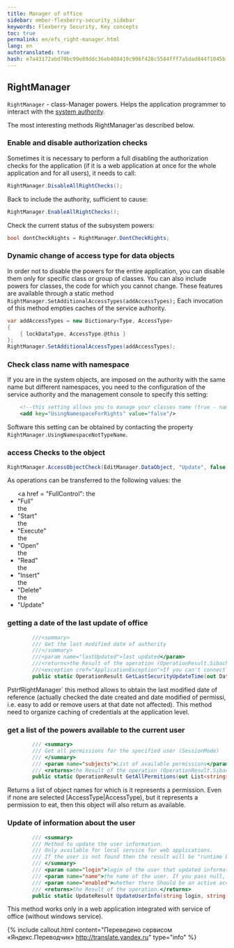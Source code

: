 ```yaml
--- 
title: Manager of office 
sidebar: ember-flexberry-security_sidebar 
keywords: Flexberry Security, Key concepts 
toc: true 
permalink: en/efs_right-manager.html 
lang: en 
autotranslated: true 
hash: e7a43172abd70bc99e89ddc36eb408419c906f428c5584fff7a5dad844f1045b 
--- 
```


## RightManager 

`RightManager` - class-Manager powers. Helps the application programmer to interact with the [system authority](efs_right-manager-module.html). 

The most interesting methods RightManager'as described below. 

### Enable and disable authorization checks 

Sometimes it is necessary to perform a full disabling the authorization checks for the application (if it is a web application at once for the whole application and for all users), it needs to call: 

```csharp
RightManager.DisableAllRightChecks();
``` 

Back to include the authority, sufficient to cause: 

```csharp
RightManager.EnableAllRightChecks();
``` 

Check the current status of the subsystem powers: 

```csharp
bool dontCheckRights = RightManager.DontCheckRights;
``` 

### Dynamic change of access type for data objects 

In order not to disable the powers for the entire application, you can disable them only for specific class or group of classes. You can also include powers for classes, the code for which you cannot change. These features are available through a static method 
`RightManager.SetAdditionalAccessTypes(addAccessTypes);` 
Each invocation of this method empties caches of the service authority. 

``` csharp
var addAccessTypes = new Dictionary<Type, AccessType>
{
	{ lockDataType, AccessType.@this }
};
RightManager.SetAdditionalAccessTypes(addAccessTypes);
``` 

### Check class name with namespace 

If you are in the system objects, are imposed on the authority with the same name but different namespaces, you need to the configuration of the service authority and the management console to specify this setting: 
``` xml
    <!--this setting allows you to manage your classes name (true - name with a namespace, false for no namespace)-->
    <add key="UsingNamespaceForRights" value="false"/>
``` 
Software this setting can be obtained by contacting the property `RightManager.UsingNamespaceNotTypeName`. 

### access Checks to the object 

``` csharp
RightManager.AccessObjectCheck(EditManager.DataObject, "Update", false)
``` 

As operations can be transferred to the following values: 
the <ul> 
<a href = "FullControl":</li> 
the <li>"Full"</li> 
the <li>"Start"</li> 
the <li>"Execute"</li> 
the <li>"Open"</li> 
the <li>"Read"</li> 
the <li>"Insert"</li> 
the <li>"Delete"</li> 
the <li>"Update"</li> 
</ul> 

### getting a date of the last update of office 

``` csharp
        ///<summary> 
        /// Get the last modified date of authority 
        ///</summary> 
        ///<param name="lastUpdated">last updated</param> 
        ///<returns>the Result of the operation (OperationResult.Sibachrome if you set the application name for which the operation mode is different from CheckingMode.SimpleCheck or CheckingMode.SessionCheck)</returns> 
        ///<exception cref="ApplicationException">If you can't connect to the service, an exception will be raised</exception> 
        public static OperationResult GetLastSecurityUpdateTime(out DateTime? lastUpdated)
``` 
PstrfRightManager` this method allows to obtain the last modified date of reference (actually checked the date created and date modified of permissi, i.e. easy to add or remove users at that date not affected). This method need to organize caching of credentials at the application level. 

### get a list of the powers available to the current user 

``` csharp
        /// <summary> 
        /// Get all permissions for the specified user (SessionMode) 
        /// </summary> 
        /// <param name="subjects">List of available permissions</param> 
        /// <returns>the Result of the operation (OperationResult.Sibachrome if you set the application name for which the operation mode is different from CheckingMode.SessionCheck)</returns> 
        public static OperationResult GetAllPermitions(out List<string> subjects)
``` 
Returns a list of object names for which is it represents a permission. Even if none are selected [AccessType|AccessType), but it represents a permission to eat, then this object will also return as available.

### Update of information about the user 

``` csharp
        /// <summary> 
        /// Method to update the user information. 
        /// Only available for local service for web applications. 
        /// If the user is not found then the result will be "runtime Error". 
        /// </summary> 
        /// <param name="login">login of the user that updated information.</param> 
        /// <param name="name">the name of the user. If you pass null, it will not be updated.</param> 
        /// <param name="enabled">whether there Should be an active account user. If you pass null, it will not be updated.</param> 
        /// <returns>the Result of the operation.</returns> 
        public static UpdateResult UpdateUserInfo(string login, string name, bool? enabled)
``` 
This method works only in a web application integrated with service of office (without windows service). 



{% include callout.html content="Переведено сервисом «Яндекс.Переводчик» <http://translate.yandex.ru>" type="info" %}